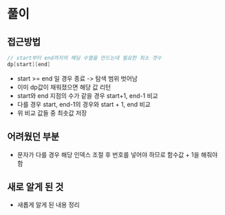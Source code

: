 # 풀이

## 접근방법

```go
// start부터 end까지의 헤딩 수열을 만드는데 필요한 최소 갯수
dp[start][end]
```

- start >= end 일 경우 종료 -> 탐색 범위 벗어남
- 이미 dp값이 채워졌으면 해당 값 리턴
- start와 end 지점의 수가 같을 경우 start+1, end-1 비교
- 다를 경우 start, end-1의 경우와 start + 1, end 비교
- 위 비교 값들 중 최솟값 저장

## 어려웠던 부분

- 문자가 다를 경우 해당 인덱스 조절 후 번호를 넣어야 하므로 함수값 + 1을 해줘야 함

## 새로 알게 된 것

- 새롭게 알게 된 내용 정리
